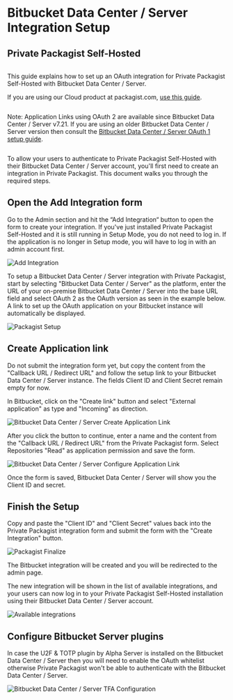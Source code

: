 # Bitbucket Data Center / Server Integration Setup
## Private Packagist Self-Hosted

<div class="row column">
    <div class="callout success">
        <p>This guide explains how to set up an OAuth integration for Private Packagist Self-Hosted with Bitbucket Data Center / Server.</p>
        <p>If you are using our Cloud product at packagist.com, <a href="/docs/cloud/bitbucket-server-integration-setup.md">use this guide</a>.</p>
    </div>
</div>

<div class="row column">
    <div class="callout warning">
        <p>Note: Application Links using OAuth 2 are available since Bitbucket Data Center / Server v7.21. If you are using an older Bitbucket Data Center / Server version then consult the <a href="/docs/self-hosted/bitbucket-server-oauth1-integration-setup.md">Bitbucket Data Center / Server OAuth 1 setup guide</a>.</p>
    </div>
</div>

To allow your users to authenticate to Private Packagist Self-Hosted with their Bitbucket Data Center / Server account, you'll
first need to create an integration in Private Packagist. This document walks you through the required steps.

## Open the Add Integration form
Go to the Admin section and hit the “Add Integration“ button to open the form to create your integration. If you've just
installed Private Packagist Self-Hosted and it is still running in Setup Mode, you do not need to log in. If the application
is no longer in Setup mode, you will have to log in with an admin account first.

![Add Integration](/Resources/public/img/docs/self-hosted/08-integration-create.png)

To setup a Bitbucket Data Center / Server integration with Private Packagist, start by selecting "Bitbucket Data Center / Server"
as the platform, enter the URL of your on-premise Bitbucket Data Center / Server into the base URL field and select OAuth 2 
as the OAuth version as seen in the example below. A link to set up the OAuth application on your Bitbucket instance will automatically be displayed.

![Packagist Setup](/Resources/public/img/docs/integration-setup/self-hosted/bitbucket-server-01-packagist-setup.png)

## Create Application link
Do not submit the integration form yet, but copy the content from the "Callback
URL / Redirect URL" and follow the setup link to your Bitbucket Data Center / Server instance. The fields
Client ID and Client Secret remain empty for now.

In Bitbucket, click on the "Create link" button and select "External application" as type and "Incoming" as direction.

![Bitbucket Data Center / Server Create Application Link](/Resources/public/img/docs/integration-setup/bitbucket-server-02-bitbucket-create-application-link.png)

After you click the button to continue, enter a name and the content from the "Callback URL / Redirect URL" from the Private Packagist form.
Select Repositories "Read" as application permission and save the form.

![Bitbucket Data Center / Server Configure Application Link](/Resources/public/img/docs/integration-setup/bitbucket-server-03-bitbucket-configure-application-link.png)

Once the form is saved, Bitbucket Data Center / Server will show you the Client ID and secret.

## Finish the Setup
Copy and paste the "Client ID" and "Client Secret" values back into the Private
Packagist integration form and submit the form with the "Create Integration"
button.

![Packagist Finalize](/Resources/public/img/docs/integration-setup/self-hosted/bitbucket-server-04-packagist-finalize.png)

The Bitbucket integration will be created and you will be redirected to the admin page.

The new integration will be shown in the list of available integrations, and your users can
now log in to your Private Packagist Self-Hosted installation using their Bitbucket Data Center / Server account.

![Available integrations](/Resources/public/img/docs/integration-setup/self-hosted/bitbucket-server-05-integrations-overview.png)

## Configure Bitbucket Server plugins

In case the U2F & TOTP plugin by Alpha Server is installed on the Bitbucket Data Center / Server then you will need to enable the OAuth whitelist
otherwise Private Packagist won't be able to authenticate with the Bitbucket Data Center / Server.

![Bitbucket Data Center / Server TFA Configuration](/Resources/public/img/docs/integration-setup/bitbucket-server-09-tfa.png)
